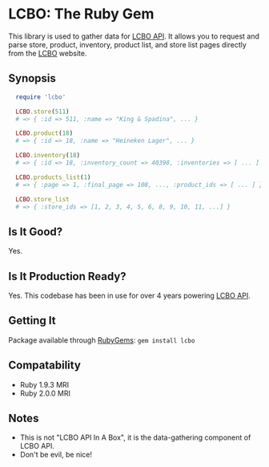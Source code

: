 # LCBO: The Ruby Gem

This library is used to gather data for [LCBO API](http://lcboapi.com). It
allows you to request and parse store, product, inventory, product list, and
store list pages directly from the [LCBO](http://lcbo.com) website.

## Synopsis

```ruby
  require 'lcbo'

  LCBO.store(511)
  # => { :id => 511, :name => "King & Spadina", ... }

  LCBO.product(18)
  # => { :id => 18, :name => "Heineken Lager", ... }

  LCBO.inventory(18)
  # => { :id => 18, :inventory_count => 40398, :inventories => [ ... ] }

  LCBO.products_list(1)
  # => { :page => 1, :final_page => 108, ..., :product_ids => [ ... ] }

  LCBO.store_list
  # => { :store_ids => [1, 2, 3, 4, 5, 6, 8, 9, 10, 11, ...] }
```

## Is It Good?

Yes.

## Is It Production Ready?

Yes. This codebase has been in use for over 4 years powering [LCBO API](http://lcboapi.com).

## Getting It

Package available through [RubyGems](http://rubygems.org/gems/lcbo): `gem install lcbo`

## Compatability

* Ruby 1.9.3 MRI
* Ruby 2.0.0 MRI

## Notes

 * This is not "LCBO API In A Box", it is the data-gathering component of LCBO API.
 * Don't be evil, be nice!

